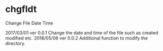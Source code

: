 # chgfldt
Change File Date Time


2017/03/01 ver 0.0.1 Change the date and time of the file such as created modified etc.
2018/05/06 ver 0.0.2 Additional function to modify the directory.
